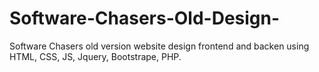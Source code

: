 # Software-Chasers-Old-Design-
Software Chasers old version website design frontend and backen using HTML, CSS, JS, Jquery, Bootstrape, PHP.
